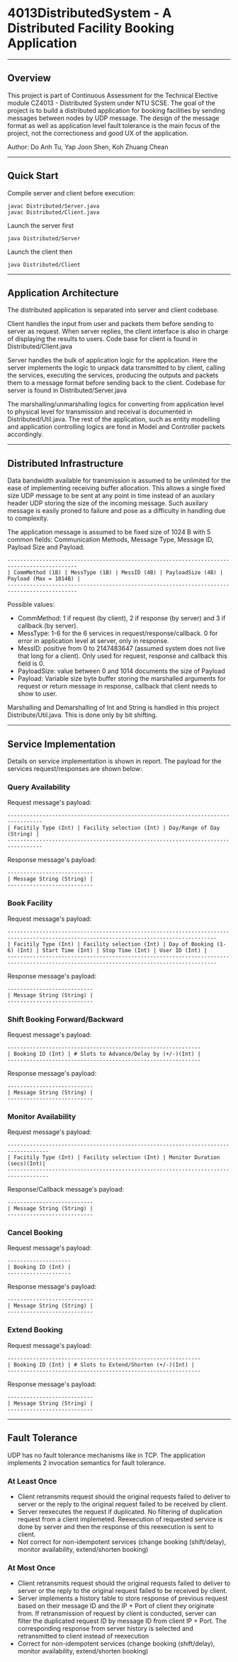 # 4013DistributedSystem - A Distributed Facility Booking Application
---
## Overview
This project is part of Continuous Assessment for the Technical Elective module
CZ4013 - Distributed System under NTU SCSE. The goal of the project is to build a 
distributed application for booking facilities by sending messages between nodes by 
UDP message. The design of the message format as well as application level fault tolerance
is the main focus of the project, not the correctioness and good UX of the application.

Author: Do Anh Tu, Yap Joon Shen, Koh Zhuang Chean

---
## Quick Start
Compile server and client before execution:
``` 
javac Distributed/Server.java
javac Distributed/Client.java
```
Launch the server first
```
java Distributed/Server
```

Launch the client then
```
java Distributed/Client
```

---
## Application Architecture
The distributed application is separated into server and client codebase. 

Client handles the input from user and packets them before sending to server as request. When server replies, the client interface is also in charge of displaying the results to users. Code base for client is found in Distributed/Client.java

Server handles the bulk of application logic for the application. Here the server implements the logic to unpack data transmitted to by client, calling the services, executing the services, producing the outputs and packets them to a message format before sending back to the client. Codebase for server is found in Distributed/Server.java

The marshalling/unmarshalling logics for converting from application level to physical level for transmission and receival is documented in Distributed/Util.java. The rest of the application, such as entity modelling and application controlling logics are fond in Model and Controller packets accordingly.

---
## Distributed Infrastructure
Data bandwidth available for transmission is assumed to be unlimited for the ease of implementing receiving buffer allocation. This allows a single fixed size UDP message to be sent at any point in time instead of an auxilary header UDP storing the size of the incoming message. Such auxilary message is easily proned to failure and pose as a difficulty in handling due to complexity.

The application message is assumed to be fixed size of 1024 B with 5 common fields: Communication Methods, Message Type, Message ID, Payload Size and Payload.

```
--------------------------------------------------------------------------------------------
| CommMethod (1B) | MessType (1B) | MessID (4B) | PayloadSize (4B) | Payload (Max = 1014B) |
--------------------------------------------------------------------------------------------
```

Possible values:
- CommMethod: 1 if request (by client), 2 if response (by server) and 3 if callback (by server).
- MessType: 1-6 for the 6 services in request/response/callback. 0 for error in application level at server, only in response.
- MessID: positive from 0 to 2147483647 (assumed system does not live that long for a client). Only used for request, response and callback this field is 0.
- PayloadSize: value between 0 and 1014 documents the size of Payload
- Payload: Variable size byte buffer storing the marshalled arguments for request or return message in response, callback that client needs to show to user.

Marshalling and Demarshalling of Int and String is handled in this project Distribute/Util.java. This is done only by bit shifting.

---
## Service Implementation 
Details on service implementation is shown in report. The payload for the services request/responses are shown below:

### Query Availability
Request message's payload:
```
---------------------------------------------------------------------------------
| Facitily Type (Int) | Facility selection (Int) | Day/Range of Day (String) |
---------------------------------------------------------------------------------
```

Response message's payload:

```
---------------------------
| Message String (String) |
---------------------------
```

### Book Facility
Request message's payload:
```
----------------------------------------------------------------------------------------------------------------------------------------
| Facitily Type (Int) | Facility selection (Int) | Day of Booking (1-6) (Int) | Start Time (Int) | Stop Time (Int) | User ID (Int) |
----------------------------------------------------------------------------------------------------------------------------------------
```

Response message's payload:
```
---------------------------
| Message String (String) |
---------------------------
```

### Shift Booking Forward/Backward
Request message's payload:
```
-------------------------------------------------------------
| Booking ID (Int) | # Slots to Advance/Delay by (+/-)(Int) |
-------------------------------------------------------------
```

Response message's payload:
```
---------------------------
| Message String (String) |
---------------------------
```

### Monitor Availability
Request message's payload:
```
-----------------------------------------------------------------------------------
| Facitily Type (Int) | Facility selection (Int) | Monitor Duration (secs)(Int)|
-----------------------------------------------------------------------------------
```

Response/Callback message's payload:
```
---------------------------
| Message String (String) |
---------------------------
```

### Cancel Booking
Request message's payload:
```
--------------------
| Booking ID (Int) |
--------------------
```

Response message's payload:
```
---------------------------
| Message String (String) |
---------------------------
```

### Extend Booking
Request message's payload:
```
-------------------------------------------------------------
| Booking ID (Int) | # Slots to Extend/Shorten (+/-)(Int) |
-------------------------------------------------------------
```
Response message's payload:
```
---------------------------
| Message String (String) |
---------------------------
```
---
## Fault Tolerance
UDP has no fault tolerance mechanisms like in TCP. The application implements 2 invocation semantics for fault tolerance.

### At Least Once
- Client retransmits request should the original requests failed to deliver to server or the reply to the original request failed to be received by client.
- Server reexecutes the request if duplicated. No filtering of duplication request from a client implemeted. Reexecution of requested service is done by server and then the response of this reexecution is sent to client.
- Not correct for non-idempotent services (change booking (shift/delay), monitor availability, extend/shorten booking)

### At Most Once
- Client retransmits request should the original requests failed to deliver to server or the reply to the original request failed to be received by client.
- Server implements a history table to store response of previous request based on their message ID and the IP + Port of client they originate from. If retransmission of request by client is conducted, server can filter the duplicated request ID by message ID from client IP + Port. The corresponding response from server history is selected and retransmitted to client instead of reexecution
- Correct for non-idempotent services (change booking (shift/delay), monitor availability, extend/shorten booking)
